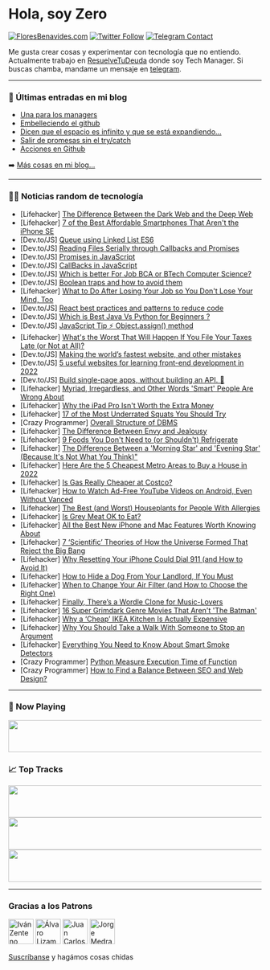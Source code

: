 # Hola, soy Zero

[![FloresBenavides.com](https://img.shields.io/website?down_message=oops&label=MiBlog&style=for-the-badge&up_message=online&url=https%3A%2F%2Ffloresbenavides.com)](https://floresbenavides.com) [![Twitter Follow](https://img.shields.io/twitter/follow/ZeroDragon?color=%231DA1F2&label=Follow&logo=twitter&logoColor=ffffff&style=for-the-badge)](https://twitter.com/zerodragon) [![Telegram Contact](https://img.shields.io/badge/escr%C3%ADbeme-ZeroDragon-%2326A5E4?style=for-the-badge&logo=telegram)](https://t.me/zerodragon)

Me gusta crear cosas y experimentar con tecnología que no entiendo.
Actualmente trabajo en [ResuelveTuDeuda](http://github.com/resuelve) donde soy Tech Manager.
Si buscas chamba, mandame un mensaje en [telegram](https://t.me/zerodragon).

---

### 📕 Últimas entradas en mi blog
<!-- BLOG-POST-LIST:START -->
- [Una para los managers](https://floresbenavides.com/una-para-los-managers/)
- [Embelleciendo el github](https://floresbenavides.com/embelleciendo-el-github/)
- [Dicen que el espacio es infinito y que se está expandiendo…](https://floresbenavides.com/dicen-que-el-espacio-es-infinito-y-que-se-esta-expandiendo/)
- [Salir de promesas sin el try/catch](https://floresbenavides.com/salir-de-promesas-sin-el-try-catch/)
- [Acciones en Github](https://floresbenavides.com/acciones-en-github/)
<!-- BLOG-POST-LIST:END -->

➡️ [Más cosas en mi blog...](https://floresbenavides.com)

---

### 👨‍💻 Noticias random de tecnología
<!-- TECH-POSTS:START -->
- [Lifehacker] [The Difference Between the Dark Web and the Deep Web](https://lifehacker.com/the-difference-between-the-dark-web-and-the-deep-web-1848654878)
- [Lifehacker] [7 of the Best Affordable Smartphones That Aren&#39;t the iPhone SE](https://lifehacker.com/7-of-the-best-affordable-smartphones-that-arent-the-iph-1848653516)
- [Dev.to/JS] [Queue using Linked List ES6](https://dev.to/vicky_ops/queue-using-linked-list-51da)
- [Dev.to/JS] [Reading Files Serially through Callbacks and Promises](https://dev.to/pushanverma/reading-files-serially-through-callbacks-and-promises-55c1)
- [Dev.to/JS] [Promises in JavaScript](https://dev.to/pushanverma/promises-in-javascript-afh)
- [Dev.to/JS] [CallBacks in JavaScript](https://dev.to/pushanverma/callbacks-in-javascript-5f84)
- [Dev.to/JS] [Which is better For Job BCA or BTech Computer Science?](https://dev.to/codeexamplerlearn/which-is-better-for-job-bca-or-btech-computer-science-672)
- [Dev.to/JS] [Boolean traps and how to avoid them](https://dev.to/chalarangelo/boolean-traps-and-how-to-avoid-them-ieh)
- [Lifehacker] [What to Do After Losing Your Job so You Don&#39;t Lose Your Mind, Too](https://lifehacker.com/what-to-do-after-losing-your-job-so-you-dont-lose-your-1848621909)
- [Dev.to/JS] [React best practices and patterns to reduce code](https://dev.to/devsmitra/react-best-practices-and-patterns-to-reduce-code-2bff)
- [Dev.to/JS] [Which is Best Java Vs Python for Beginners ?](https://dev.to/codeexamplerlearn/which-is-best-java-vs-python-for-beginners--518m)
- [Dev.to/JS] [JavaScript Tip ⚡ Object.assign&lpar;&rpar; method](https://dev.to/codewithshan/javascript-tip-objectassign-method-j60)
- [Lifehacker] [What&#39;s the Worst That Will Happen If You File Your Taxes Late &lpar;or Not at All&rpar;?](https://lifehacker.com/whats-the-worst-that-will-happen-if-you-file-your-taxes-1848654796)
- [Dev.to/JS] [Making the world’s fastest website, and other mistakes](https://dev.to/tigt/making-the-worlds-fastest-website-and-other-mistakes-56na)
- [Dev.to/JS] [5 useful websites for learning front-end development in 2022](https://dev.to/itsmeakankshak/5-useful-websites-for-learning-front-end-development-in-2022-260n)
- [Dev.to/JS] [Build single-page apps, without building an API. 🤯](https://dev.to/codewithshan/build-single-page-apps-without-building-an-api-38n3)
- [Lifehacker] [Myriad, Irregardless, and Other Words &#39;Smart&#39; People Are Wrong About](https://lifehacker.com/myriad-irregardless-and-other-words-smart-people-are-1848635736)
- [Lifehacker] [Why the iPad Pro Isn&#39;t Worth the Extra Money](https://lifehacker.com/why-the-ipad-pro-isnt-worth-the-extra-money-1848648748)
- [Lifehacker] [17 of the Most Underrated Squats You Should Try](https://lifehacker.com/17-of-the-most-underrated-squats-you-should-try-1848651673)
- [Crazy Programmer] [Overall Structure of DBMS](https://www.thecrazyprogrammer.com/2022/03/structure-of-dbms.html)
- [Lifehacker] [The Difference Between Envy and Jealousy](https://lifehacker.com/the-difference-between-envy-and-jealousy-1848630500)
- [Lifehacker] [9 Foods You Don&#39;t Need to &lpar;or Shouldn&#39;t&rpar; Refrigerate](https://lifehacker.com/9-foods-you-dont-need-to-or-shouldnt-refrigerate-1848618041)
- [Lifehacker] [The Difference Between a &#39;Morning Star&#39; and &#39;Evening Star&#39; &lpar;Because It&#39;s Not What You Think&rpar;&quot;](https://lifehacker.com/the-difference-between-a-morning-star-and-evening-star-1848651570)
- [Lifehacker] [Here Are the 5 Cheapest Metro Areas to Buy a House in 2022](https://lifehacker.com/here-are-the-5-cheapest-metro-areas-to-buy-a-house-in-2-1848650897)
- [Lifehacker] [Is Gas Really Cheaper at Costco?](https://lifehacker.com/is-gas-really-cheaper-at-costco-1848651490)
- [Lifehacker] [How to Watch Ad-Free YouTube Videos on Android, Even Without Vanced](https://lifehacker.com/how-to-watch-ad-free-youtube-videos-on-android-even-wi-1848649514)
- [Lifehacker] [The Best &lpar;and Worst&rpar; Houseplants for People With Allergies](https://lifehacker.com/the-best-and-worst-houseplants-for-people-with-allerg-1848648538)
- [Lifehacker] [Is Grey Meat OK to Eat?](https://lifehacker.com/is-grey-meat-ok-to-eat-1848650223)
- [Lifehacker] [All the Best New iPhone and Mac Features Worth Knowing About](https://lifehacker.com/all-the-best-new-iphone-and-mac-features-worth-knowing-1848645135)
- [Lifehacker] [7 ‘Scientific’ Theories of How the Universe Formed That Reject the Big Bang](https://lifehacker.com/7-scientific-theories-of-how-the-universe-formed-that-1848650132)
- [Lifehacker] [Why Resetting Your iPhone Could Dial 911 &lpar;and How to Avoid It&rpar;](https://lifehacker.com/why-resetting-your-iphone-could-dial-911-and-how-to-av-1848649461)
- [Lifehacker] [How to Hide a Dog From Your Landlord, If You Must](https://lifehacker.com/how-to-hide-a-dog-from-your-landlord-if-you-must-1848650098)
- [Lifehacker] [When to Change Your Air Filter &lpar;and How to Choose the Right One&rpar;](https://lifehacker.com/when-to-change-your-air-filter-and-how-to-choose-the-r-1848648590)
- [Lifehacker] [Finally, There’s a Wordle Clone for Music-Lovers](https://lifehacker.com/finally-there-s-a-wordle-clone-for-music-lovers-1848649747)
- [Lifehacker] [16 Super Grimdark Genre Movies That Aren&#39;t &#39;The Batman&#39;](https://lifehacker.com/16-super-grimdark-genre-movies-that-arent-the-batman-1848634458)
- [Lifehacker] [Why a ‘Cheap’ IKEA Kitchen Is Actually Expensive](https://lifehacker.com/why-a-cheap-ikea-kitchen-is-actually-expensive-1848649518)
- [Lifehacker] [Why You Should Take a Walk With Someone to Stop an Argument](https://lifehacker.com/why-you-should-take-a-walk-with-someone-to-stop-an-argu-1848648540)
- [Lifehacker] [Everything You Need to Know About Smart Smoke Detectors](https://lifehacker.com/everything-you-need-to-know-about-smart-smoke-detectors-1848642173)
- [Crazy Programmer] [Python Measure Execution Time of Function](https://www.thecrazyprogrammer.com/2022/03/python-measure-execution-time.html)
- [Crazy Programmer] [How to Find a Balance Between SEO and Web Design?](https://www.thecrazyprogrammer.com/2022/03/how-to-find-a-balance-between-seo-and-web-design.html)<!-- TECH-POSTS:END -->

---

### 🎵 Now Playing
<a href="https://spotify-now-playing-dun.vercel.app/now-playing?open"><img src="https://spotify-now-playing-dun.vercel.app/now-playing" width="540" height="64"></a>

### 📈 Top Tracks
<a href="https://spotify-now-playing-dun.vercel.app/top-tracks?i=1&open"><img src="https://spotify-now-playing-dun.vercel.app/top-tracks?i=1" width="540" height="64"></a>
<a href="https://spotify-now-playing-dun.vercel.app/top-tracks?i=2&open"><img src="https://spotify-now-playing-dun.vercel.app/top-tracks?i=2" width="540" height="64"></a>
<a href="https://spotify-now-playing-dun.vercel.app/top-tracks?i=3&open"><img src="https://spotify-now-playing-dun.vercel.app/top-tracks?i=3" width="540" height="64"></a>

---

### Gracias a los Patrons
[<img src="https://avatars.githubusercontent.com/u/243380?v=4" alt="Iván Zenteno" width="50px">](https://github.com/k001) [<img src="https://avatars.githubusercontent.com/u/19955639?v=4" alt="Álvaro Lizama" width="50px">](https://github.com/alvarolizama) [<img src="https://avatars.githubusercontent.com/u/2718753?v=4" alt="Juan Carlos Ruiz" width="50px">](https://github.com/JuanCrg90) [<img src="https://avatars.githubusercontent.com/u/37025?v=4" alt="Jorge Medrano" width="50px">](https://github.com/h1pp1e) 

[Suscríbanse](https://www.patreon.com/zerodragon) y hagámos cosas chidas
